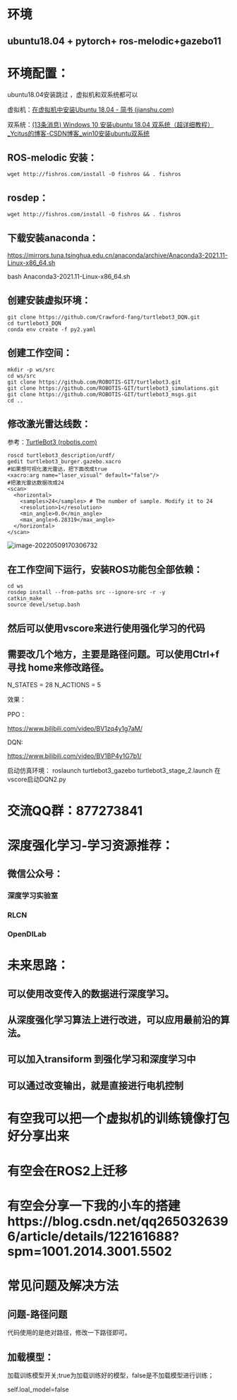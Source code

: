 # 环境

## ubuntu18.04 + pytorch+ ros-melodic+gazebo11

# 环境配置：

ubuntu18.04安装跳过 ，虚拟机和双系统都可以

虚拟机：[在虚拟机中安装Ubuntu 18.04 - 简书 (jianshu.com)](https://www.jianshu.com/p/c743aaa847de)

双系统：[(13条消息) Windows 10 安装ubuntu 18.04 双系统（超详细教程）_Ycitus的博客-CSDN博客_win10安装ubuntu双系统](https://blog.csdn.net/qq_43106321/article/details/105361644)

## ROS-melodic 安装：

```shell
wget http://fishros.com/install -O fishros && . fishros
```

## rosdep：

```
wget http://fishros.com/install -O fishros && . fishros
```

## 下载安装anaconda：

https://mirrors.tuna.tsinghua.edu.cn/anaconda/archive/Anaconda3-2021.11-Linux-x86_64.sh


bash Anaconda3-2021.11-Linux-x86_64.sh

## 创建安装虚拟环境：

```shell
git clone https://github.com/Crawford-fang/turtlebot3_DQN.git
cd turtlebot3_DQN
conda env create -f py2.yaml
```

## 创建工作空间：

```shell
mkdir -p ws/src
cd ws/src
git clone https://github.com/ROBOTIS-GIT/turtlebot3.git
git clone https://github.com/ROBOTIS-GIT/turtlebot3_simulations.git
git clone https://github.com/ROBOTIS-GIT/turtlebot3_msgs.git
cd ..
```

## 修改激光雷达线数：

参考：[TurtleBot3 (robotis.com)](https://emanual.robotis.com/docs/en/platform/turtlebot3/machine_learning/#machine-learning)

```
roscd turtlebot3_description/urdf/
gedit turtlebot3_burger.gazebo.xacro
#如果想可视化激光雷达，把下面改成true
<xacro:arg name="laser_visual" default="false"/> 
#把激光雷达数据改成24
<scan>
  <horizontal>
    <samples>24</samples> # The number of sample. Modify it to 24
    <resolution>1</resolution>
    <min_angle>0.0</min_angle>
    <max_angle>6.28319</max_angle>
  </horizontal>
</scan>

```

![image-20220509170306732](C:\Users\26503\AppData\Roaming\Typora\typora-user-images\image-20220509170306732.png)

## 在工作空间下运行，安装ROS功能包全部依赖：

```shell
cd ws
rosdep install --from-paths src --ignore-src -r -y
catkin_make
source devel/setup.bash
```

## 然后可以使用vscore来进行使用强化学习的代码

## 需要改几个地方，主要是路径问题。可以使用Ctrl+f 寻找 home来修改路径。


N_STATES =  28  N_ACTIONS = 5

效果：

PPO：

https://www.bilibili.com/video/BV1zq4y1g7aM/

DQN:

https://www.bilibili.com/video/BV1BP4y1G7b1/

启动仿真环境：
roslaunch turtlebot3_gazebo turtlebot3_stage_2.launch
在vscore启动DQN2.py

# 交流QQ群：877273841



# 深度强化学习-学习资源推荐：

## 微信公众号：

### 深度学习实验室

### RLCN

### OpenDILab

# 未来思路：

## 可以使用改变传入的数据进行深度学习。

## 从深度强化学习算法上进行改进，可以应用最前沿的算法。

## 可以加入transiform 到强化学习和深度学习中

## 可以通过改变输出，就是直接进行电机控制

# 有空我可以把一个虚拟机的训练镜像打包好分享出来

# 有空会在ROS2上迁移

# 有空会分享一下我的小车的搭建https://blog.csdn.net/qq2650326396/article/details/122161688?spm=1001.2014.3001.5502

# 常见问题及解决方法

## 问题-路径问题

代码使用的是绝对路径，修改一下路径即可。

## 加载模型：

加载训练模型开关;true为加载训练好的模型，false是不加载模型进行训练；

self.loal_model=false




